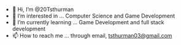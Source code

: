 - 👋 Hi, I’m @20Tsthurman
- 👀 I’m interested in ... Computer Science and Game Development
- 🌱 I’m currently learning ... Game Development and full stack development
- 📫 How to reach me ... through email, tsthurman03@gmail.com

<!---
20Tsthurman/20Tsthurman is a ✨ special ✨ repository because its `README.md` (this file) appears on your GitHub profile.
You can click the Preview link to take a look at your changes.
--->
